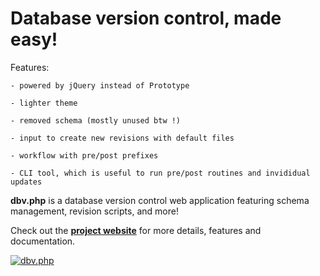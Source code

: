 Database version control, made easy!
=

Features:

	- powered by jQuery instead of Prototype
	
	- lighter theme
	
	- removed schema (mostly unused btw !)
	
	- input to create new revisions with default files
	
	- workflow with pre/post prefixes
	
	- CLI tool, which is useful to run pre/post routines and invididual updates
	
	
**dbv.php** is a database version control web application featuring schema management, revision scripts, and more!

Check out the **[project website](http://dbv.vizuina.com)** for more details, features and documentation.

[![dbv.php](http://pix.slic.it/pics/F5ld15ndB2S9t567eBpi-Capture-d-----cran-2014-06-10----18-06-54.png)](http://dbv.vizuina.com)